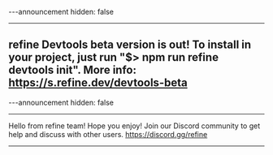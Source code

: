 ---announcement
hidden: false

---

refine Devtools beta version is out! To install in your project, just run "$> npm run refine devtools init". More info: https://s.refine.dev/devtools-beta
---

---announcement
hidden: false

---

Hello from refine team! Hope you enjoy! Join our Discord community to get help and discuss with other users. https://discord.gg/refine

---
